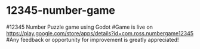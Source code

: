 # 12345-number-game
#12345 Number Puzzle game using Godot
#Game is live on https://play.google.com/store/apps/details?id=com.ross.numbergame12345
#Any feedback or opportunity for improvement is greatly appreciated! 
